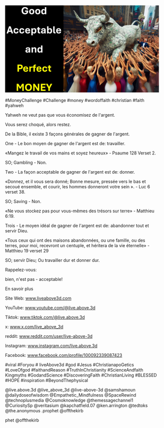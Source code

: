 ![Video cover image](../cover.jpg "cover photo")

#MoneyChallenge #Challenge #money #wordoffaith #christian #faith #yahweh

Yahweh ne veut pas que vous économisez de l'argent.

Vous serez choqué, alors restez.

De la Bible, il existe 3 façons générales de gagner de l'argent.

One - Le bon moyen de gagner de l'argent est de: travailler.

«Mangez le travail de vos mains et soyez heureux» - Psaume 128 Verset 2.

SO; Gambling - Non.

Two - La façon acceptable de gagner de l'argent est de: donner.

«Donnez, et il vous sera donné; Bonne mesure, pressée vers le bas et secoué ensemble, et courir, les hommes donneront votre sein ». - Luc 6 verset 38.

SO; Saving - Non.

«Ne vous stockez pas pour vous-mêmes des trésors sur terre» - Matthieu 6:19.

Trois - Le moyen idéal de gagner de l'argent est de: abandonner tout et servir Dieu.

«Tous ceux qui ont des maisons abandonnées, ou une famille, ou des terres, pour moi, recevront un centuple, et héritera de la vie éternelle» - Matthieu 19 verset 29

SO; servir Dieu; Ou travailler dur et donner dur.

Rappelez-vous:

bien, n'est pas - acceptable!

En savoir plus

Site Web: www.liveabove3d.com

YouTube: www.youtube.com/@live.above.3d

Tiktok: www.tiktok.com/@live.above.3d

x: www.x.com/live_above_3d

reddit: www.reddit.com/user/live-above-3d

Instagram: www.instagram.com/live.above.3d

Facebook: www.facebook.com/profile/100092339087423

#viral #Foryou # liveAbove3d #god #Jesus #ChristianapoGetics #LoveOfgod #faithandReason #TruthInChristianity #ScienceAndfaith Kingmyths #GodandScience #DiscoveringFaith #ChristianLiving #BLESSED #HOPE #inspiration #BeyondThephysical  

@live.above.3d @live_above_3d @live-above-3d @samshamoun @dailydoseofwisdom @Empathetic_Mindfulness @SpaceRewind @technoplusmedia @Cosmoknowledge @themessagechannel1 @CuriositySp @veritasium @kapchatfield.07 @ken.arrington @tedtoks @the.anonymous .prophet @offthekirb

phet @offthekirb